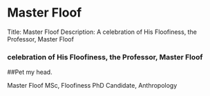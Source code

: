 # Master Floof
Title: Master Floof
Description: A celebration of His Floofiness, the Professor, Master Floof

### celebration of His Floofiness, the Professor, Master Floof
##Pet my head.

 
  
Master Floof
MSc, Floofiness
PhD Candidate, Anthropology
